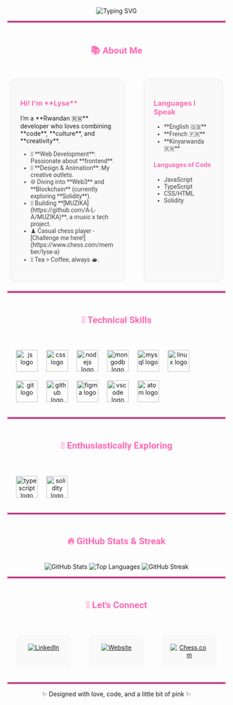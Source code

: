 <div align="center">
  <img src="https://readme-typing-svg.demolab.com?font=Roboto&size=40&duration=3000&pause=800&color=FF69B4&center=true&vCenter=true&width=435&lines=Hey..+It's+Lyse%F0%9F%91%8B;I'm+a+Web+Dev" alt="Typing SVG"/>
</div>

<hr style="border: 2px solid #FF69B4;"/>

<h2 align="center" style="font-family: 'Roboto', sans-serif; color: #FF69B4; padding: 20px 0;">📚 About Me</h2>

<div style="display: flex; justify-content: center; gap: 50px; padding: 10px;">
  <div style="width: 45%; background-color: #f9f9f9; padding: 20px; border-radius: 10px; box-shadow: 0 0 10px rgba(0, 0, 0, 0.1);">
    <h3 style="color: #FF69B4;">Hi! I'm **Lyse**</h3>
    <p>I’m a **Rwandan 🇷🇼** developer who loves combining **code**, **culture**, and **creativity**.</p>
    <ul style="font-family: 'Roboto', sans-serif; color: #444;">
      <li>🧠 **Web Development**: Passionate about **frontend**.</li>
      <li>🎨 **Design & Animation**: My creative outlets.</li>
      <li>🌐 Diving into **Web3** and **Blockchain** (currently exploring **Solidity**).</li>
      <li>🎵 Building **[MUZIKA](https://github.com/A-L-A/MUZIKA)**, a music x tech project.</li>
      <li>♟ Casual chess player - [Challenge me here!](https://www.chess.com/member/lyse-a)</li>
      <li>🍵 Tea > Coffee, always 🫖.</li>
    </ul>
  </div>
  <div style="width: 45%; background-color: #f9f9f9; padding: 20px; border-radius: 10px; box-shadow: 0 0 10px rgba(0, 0, 0, 0.1);">
    <h3 style="color: #FF69B4;">Languages I Speak</h3>
    <ul style="font-family: 'Roboto', sans-serif; color: #444;">
      <li>**English 🇬🇧**</li>
      <li>**French 🇫🇷**</li>
      <li>**Kinyarwanda 🇷🇼**</li>
    </ul>
    <h4 style="color: #FF69B4;">Languages of Code</h4>
    <ul style="font-family: 'Roboto', sans-serif; color: #444;">
      <li>JavaScript</li>
      <li>TypeScript</li>
      <li>CSS/HTML</li>
      <li>Solidity</li>
    </ul>
  </div>
</div>

<hr style="border: 2px solid #FF69B4;"/>

<h2 align="center" style="font-family: 'Roboto', sans-serif; color: #FF69B4; padding: 20px 0;">🧰 Technical Skills</h2>

<div align="center" style="display: flex; gap: 20px; flex-wrap: wrap; padding: 20px;">
  <img src="https://cdn.jsdelivr.net/gh/devicons/devicon/icons/javascript/javascript-original.svg" height="50" alt="js logo"/>
  <img src="https://cdn.jsdelivr.net/gh/devicons/devicon/icons/css3/css3-original.svg" height="50" alt="css logo"/>
  <img src="https://cdn.jsdelivr.net/gh/devicons/devicon/icons/nodejs/nodejs-original.svg" height="50" alt="nodejs logo"/>
  <img src="https://cdn.jsdelivr.net/gh/devicons/devicon/icons/mongodb/mongodb-original.svg" height="50" alt="mongodb logo"/>
  <img src="https://cdn.jsdelivr.net/gh/devicons/devicon/icons/mysql/mysql-original.svg" height="50" alt="mysql logo"/>
  <img src="https://cdn.jsdelivr.net/gh/devicons/devicon/icons/linux/linux-original.svg" height="50" alt="linux logo"/>
  <img src="https://cdn.jsdelivr.net/gh/devicons/devicon/icons/git/git-original.svg" height="50" alt="git logo"/>
  <img src="https://cdn.jsdelivr.net/gh/devicons/devicon/icons/github/github-original.svg" height="50" alt="github logo"/>
  <img src="https://cdn.jsdelivr.net/gh/devicons/devicon/icons/figma/figma-original.svg" height="50" alt="figma logo"/>
  <img src="https://cdn.jsdelivr.net/gh/devicons/devicon/icons/vscode/vscode-original.svg" height="50" alt="vscode logo"/>
  <img src="https://cdn.jsdelivr.net/gh/devicons/devicon/icons/atom/atom-original.svg" height="50" alt="atom logo"/>
</div>

<hr style="border: 2px solid #FF69B4;"/>

<h2 align="center" style="font-family: 'Roboto', sans-serif; color: #FF69B4; padding: 20px 0;">🌱 Enthusiastically Exploring</h2>

<div align="center" style="display: flex; gap: 20px; padding: 20px;">
  <img src="https://cdn.jsdelivr.net/gh/devicons/devicon/icons/typescript/typescript-original.svg" height="50" alt="typescript logo"/>
  <img src="https://upload.wikimedia.org/wikipedia/commons/9/98/Solidity_logo.svg" height="50" alt="solidity logo"/>
</div>

<hr style="border: 2px solid #FF69B4;"/>

<h2 align="center" style="font-family: 'Roboto', sans-serif; color: #FF69B4; padding: 20px 0;">🔥 GitHub Stats & Streak</h2>

<div align="center">
  <img src="https://github-readme-stats.vercel.app/api?username=A-L-A&show_icons=true&theme=radical&count_private=true" alt="GitHub Stats"/>
  <img src="https://github-readme-stats.vercel.app/api/top-langs/?username=A-L-A&layout=compact&theme=radical" alt="Top Languages"/>
  <img src="https://streak-stats.demolab.com?user=A-L-A&theme=rose_pine" alt="GitHub Streak"/>
</div>

<hr style="border: 2px solid #FF69B4;"/>

<h2 align="center" style="font-family: 'Roboto', sans-serif; color: #FF69B4; padding: 20px 0;">💌 Let's Connect</h2>

<div style="display: flex; justify-content: center; gap: 40px; padding: 20px;">
  <div style="background-color: #F9F9F9; padding: 20px; border-radius: 10px; width: 200px; text-align: center;">
    <a href="https://www.linkedin.com/in/lyseaneze/">
      <img src="https://img.shields.io/badge/-LinkedIn-0A66C2?style=flat&logo=linkedin&logoColor=white" alt="LinkedIn"/>
    </a>
  </div>
  <div style="background-color: #F9F9F9; padding: 20px; border-radius: 10px; width: 200px; text-align: center;">
    <a href="https://anezelyse.com/">
      <img src="https://img.shields.io/badge/-anezelyse.com-FC4C9D?style=flat&logo=aboutdotme&logoColor=white" alt="Website"/>
    </a>
  </div>
  <div style="background-color: #F9F9F9; padding: 20px; border-radius: 10px; width: 200px; text-align: center;">
    <a href="https://www.chess.com/member/lyse-a">
      <img src="https://img.shields.io/badge/Chess.com-303030?style=flat&logo=chess-dot-com&logoColor=white" alt="Chess.com"/>
    </a>
  </div>
</div>

<hr style="border: 2px solid #FF69B4;"/>

<p align="center">
  ✨ Designed with love, code, and a little bit of pink ✨
</p>
